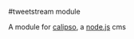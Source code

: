 [node]: http://nodejs.org
[calipso]: http://calip.so

#tweetstream module

A module for [calipso][calipso], a [node.js][node] cms
